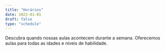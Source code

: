 ```yaml
---
title: "Horários"
date: 2023-01-01
draft: false
type: "schedule"
---
```


Descubra quando nossas aulas acontecem durante a semana. Oferecemos aulas para todas as idades e níveis de habilidade.
